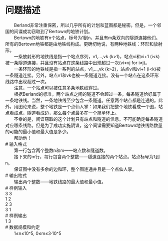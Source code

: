 <div id="pcont1" style="margin-top:20px; display:block;">

# 问题描述

<div class="pdcont">　　Berland非常注重保密，所以几乎所有的计划和蓝图都是秘密。但是，一个邻国的间谍成功窃取到了Bertown的地铁计划。<br/>
　　Bertown的地铁有n个站点，标号为1到n，并且有m条双向的隧道连接他们。所有的Bertown地铁都是由地铁线构成。更确切地说，有两种地铁线：环形和放射形。<br/>
　　一条放射形的地铁线是指一个站点序列，v1,...,vk (k&gt;1)，站点vi和vi+1 (i&lt;k)被一条隧道连接，并且没有站点在这条线路中出现超过一次(vi≠vj for i≠j)。<br/>
　　一条环形的地铁线是指一系列的站点，v1,...,vk (k&gt;2)，站点vi和vi+1 (i&lt;k)被一条隧道连接。另外，站点v1和vk也被一条隧道连接。没有一个站点在这条环形线路中出现超过一次。<br/>
　　注意，一个站点可以被任意多条地铁线穿过。<br/>
　　根据Berland的标准，两个站点之间的隧道不会超过一条，每条隧道恰好属于一条地铁线。当然，一条地铁线至少包含一条隧道。任意两个站点都是连通的。此外，用图论来说，整个地铁是一个点仙人掌：如果我们把整个地铁看成一个图，站点看成点，隧道看成边，那么每个点最多在一个简单环上。<br/>
　　不幸的是，间谍窃取的这个计划只有站点和隧道的信息。不可能确定每条隧道对应哪条线路。但是为了成功实施阴谋，这个间谍需要知道Bertown地铁线路数量的可能的最小值和最大值是多少。<br/>
　　帮助他！</div>
# 输入格式

<div class="pdcont">　　第一行包含两个整数n和m——站点数和隧道数。<br/>
　　接下来的m行，每行包含两个整数——隧道连接的两个站点。站点标号为1到n。<br/>
　　保证图中没有多余的边和环，整个图连通并且是一个点仙人掌。</div>
# 输出格式

<div class="pdcont">　　输出两个整数——地铁线路的最大值和最小值。</div>
# 样例输入

<div class="pddata">3 3<br/>
1 2<br/>
2 3<br/>
3 1</div>
# 样例输出

<div class="pddata">1 3</div>
# 数据规模和约定

<div class="pdcont">　　1≤n≤10^5, 0≤m≤3·10^5</div>

</div>